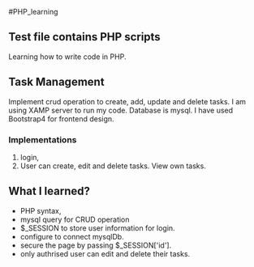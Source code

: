 #PHP_learning

## Test file contains PHP scripts
Learning how to write code in PHP.

## Task Management
Implement crud operation to create, add, update and delete tasks.
I am using XAMP server to run my code. Database is mysql.
I have used Bootstrap4 for frontend design. 

### Implementations
1. login, 
2. User can create, edit and delete tasks. View own tasks.

## What I learned?
- PHP syntax,
- mysql query for CRUD operation
- $_SESSION to store user information for login.
- configure to connect mysqlDb.
- secure the page by passing $_SESSION['id'].
- only authrised user can edit and delete their tasks.